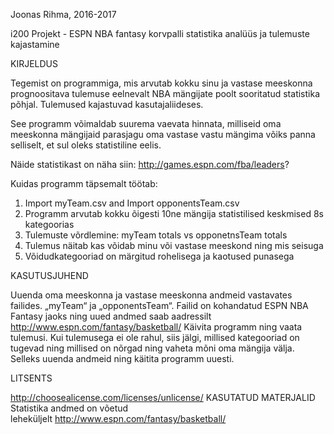 ﻿Joonas Rihma, 2016-2017

i200 Projekt - ESPN NBA fantasy korvpalli statistika analüüs ja tulemuste kajastamine 

KIRJELDUS

Tegemist on programmiga, mis arvutab kokku sinu ja vastase meeskonna prognoositava tulemuse eelnevalt NBA mängijate poolt sooritatud statistika põhjal. Tulemused kajastuvad kasutajaliideses. 

See programm võimaldab suurema vaevata hinnata, milliseid oma meeskonna mängijaid parasjagu oma vastase vastu mängima võiks panna selliselt, et sul oleks statistiline eelis. 

Näide statistikast on näha siin: http://games.espn.com/fba/leaders?

Kuidas programm täpsemalt töötab: 

1. Import myTeam.csv and  Import opponentsTeam.csv
2. Programm arvutab kokku õigesti 10ne mängija statistilised keskmised 8s kategoorias
3. Tulemuste võrdlemine: myTeam totals vs  opponetnsTeam totals
4. Tulemus näitab kas võidab minu või vastase meeskond ning mis seisuga
5. Võidudkategooriad on märgitud rohelisega ja kaotused punasega


KASUTUSJUHEND

Uuenda oma meeskonna ja vastase meeskonna andmeid vastavates failides. „myTeam“ ja „opponentsTeam“. Failid on kohandatud ESPN NBA Fantasy jaoks ning uued andmed saab aadressilt http://www.espn.com/fantasy/basketball/
Käivita programm ning vaata tulemusi. Kui tulemusega ei ole rahul, siis jälgi, millised kategooriad on tugevad ning millised on nõrgad ning vaheta mõni oma mängija välja. Selleks uuenda andmeid ning käitita programm uuesti. 

LITSENTS

http://choosealicense.com/licenses/unlicense/
KASUTATUD MATERJALID
Statistika andmed on võetud leheküljelt http://www.espn.com/fantasy/basketball/
